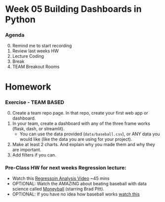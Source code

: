 # Week 05 Building Dashboards in Python

### Agenda
0. Remind me to start recording
0. Review last weeks HW
0. Lecture Coding
0. Break
0. TEAM Breakout Rooms


# Homework

### Exercise - TEAM BASED
0. Create a team repo page.  In that repo, create your first web app or dashboard. 
1. In your team, create a dashboard with any of the three frame works (flask, dash, or streamlit).
    * You can use the data provided (`data/baseball.csv`), or ANY data you would like (like the data you are using for your project). 
2. Make at least 2 charts.  And explain why you made them and why they are important.   
3. Add filters if you can.


### Pre-Class HW for next weeks Regression lecture:
* Watch this [Regressoin Analysis Video](https://youtu.be/0m-rs2M7K-Y?si=d4fVqnOQ4Y4aePxA&t=1) ~45 mins
* OPTIONAL:  Watch the AMAZING about beating baseball with data science called [Moneyball](https://www.youtube.com/watch?v=D1R-LwHbld4&ab_channel=SonyPicturesEntertainment) (starring Brad Pitt).  
* OPTIONAL: If you have no idea how baseball works [watch this](https://www.youtube.com/watch?v=0bKkGeROiPA&t=1s&ab_channel=TruScribe)



